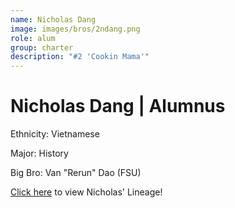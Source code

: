 ```yaml
---
name: Nicholas Dang
image: images/bros/2ndang.png
role: alum
group: charter
description: "#2 'Cookin Mama'"
---
```


# Nicholas Dang | Alumnus
Ethnicity: Vietnamese

Major: History

Big Bro: Van "Rerun" Dao (FSU)

[Click here](/ujis/2ndang/) to view Nicholas' Lineage!